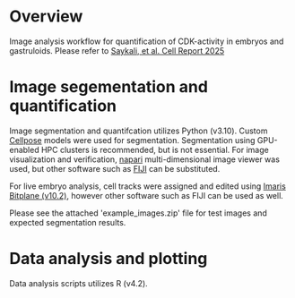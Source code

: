 # Overview
Image analysis workflow for quantification of CDK-activity in embryos and gastruloids.
Please refer to [Saykali, et al. Cell Report 2025](https://doi.org/10.1016/j.celrep.2025.115558)

# Image segementation and quantification
Image segmentation and quantifcation utilizes Python (v3.10). Custom [Cellpose](https://github.com/MouseLand/cellpose) models were used for segmentation. Segmentation using GPU-enabled HPC clusters is recommended, but is not essential.
For image visualization and verification, [napari](https://github.com/napari/napari) multi-dimensional image viewer was used, but other software such as [FIJI](https://fiji.sc/) can be substituted.

For live embryo analysis, cell tracks were assigned and edited using [Imaris Bitplane (v10.2)](https://imaris.oxinst.com/), however other software such as FIJI can be used as well.

Please see the attached 'example_images.zip' file for test images and expected segmentation results.

# Data analysis and plotting
Data analysis scripts utilizes R (v4.2).
